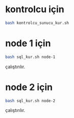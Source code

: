 # kontrolcu için
```sh
bash kontrolcu_sunucu_kur.sh
``` 

# node 1 için
```sh
bash sql_kur.sh node-1
``` 
çalıştırılır.
# node 2 için
```sh
bash sql_kur.sh node-2
```
çalıştırılır.